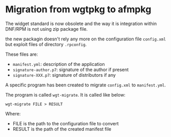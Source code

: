 # Migration from wgtpkg to afmpkg

The widget standard is now obsolete and the way it is
integration within DNF/RPM is not using zip package file.

the new packagin doesn't rely any more on the configuration
file `config.xml` but exploit files of directory `.rpconfig`.

These files are:

* `manifest.yml`: description of the application
* `signature-author.p7`: signature of the author if present
* `signature-XXX.p7`: signature of distributors if any

A specific program has been created to migrate `config.xml`
to `manifest.yml`.

The program is called `wgt-migrate`. It is called like below:

```
wgt-migrate FILE > RESULT
```

Where:

* FILE is the path to the configuration file to convert
* RESULT is the path of the created manifest file
